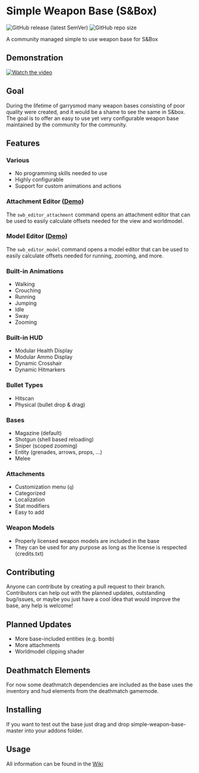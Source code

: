 # Simple Weapon Base (S&Box)
![GitHub release (latest SemVer)](https://img.shields.io/github/v/release/timmybo5/simple-weapon-base)
![GitHub repo size](https://img.shields.io/github/repo-size/timmybo5/simple-weapon-base)

A community managed simple to use weapon base for S&amp;Box

## Demonstration
[![Watch the video](https://img.youtube.com/vi/dXaeXi6mX04/maxresdefault.jpg)](https://www.youtube.com/watch?v=dXaeXi6mX04)

## Goal
During the lifetime of garrysmod many weapon bases consisting of poor quality were created, and it would be a shame to see the same in S&box. The goal is to offer an easy to use yet very configurable weapon base maintained by the community for the community.

## Features

### Various
* No programming skills needed to use
* Highly configurable
* Support for custom animations and actions

### Attachment Editor ([Demo](https://www.youtube.com/watch?v=7BgAXlzTlCU))
The `swb_editor_attachment` command opens an attachment editor that can be used to easily calculate offsets needed for the view and worldmodel.

### Model Editor ([Demo](https://www.youtube.com/watch?v=OAYmOp3oJOE))
The `swb_editor_model` command opens a model editor that can be used to easily calculate offsets needed for running, zooming, and more.

### Built-in Animations
* Walking
* Crouching
* Running
* Jumping
* Idle
* Sway
* Zooming

### Built-in HUD
* Modular Health Display
* Modular Ammo Display
* Dynamic Crosshair
* Dynamic Hitmarkers

### Bullet Types
* Hitscan
* Physical (bullet drop & drag)

### Bases
* Magazine (default)
* Shotgun (shell based reloading)
* Sniper (scoped zooming)
* Entity (grenades, arrows, props, ...)
* Melee

### Attachments
* Customization menu (`q`)
* Categorized
* Localization
* Stat modifiers
* Easy to add

### Weapon Models
* Properly licensed weapon models are included in the base
* They can be used for any purpose as long as the license is respected (credits.txt)

## Contributing
Anyone can contribute by creating a pull request to their branch. Contributors can help out with the planned updates, outstanding bug/issues, or maybe you just have a cool idea that would improve the base, any help is welcome!

## Planned Updates
* More base-included entities (e.g. bomb)
* More attachments
* Worldmodel clipping shader

## Deathmatch Elements
For now some deathmatch dependencies are included as the base uses the inventory and hud elements from the deathmatch gamemode.

## Installing
If you want to test out the base just drag and drop simple-weapon-base-master into your addons folder.

## Usage
All information can be found in the [Wiki](https://github.com/timmybo5/simple-weapon-base/wiki)
